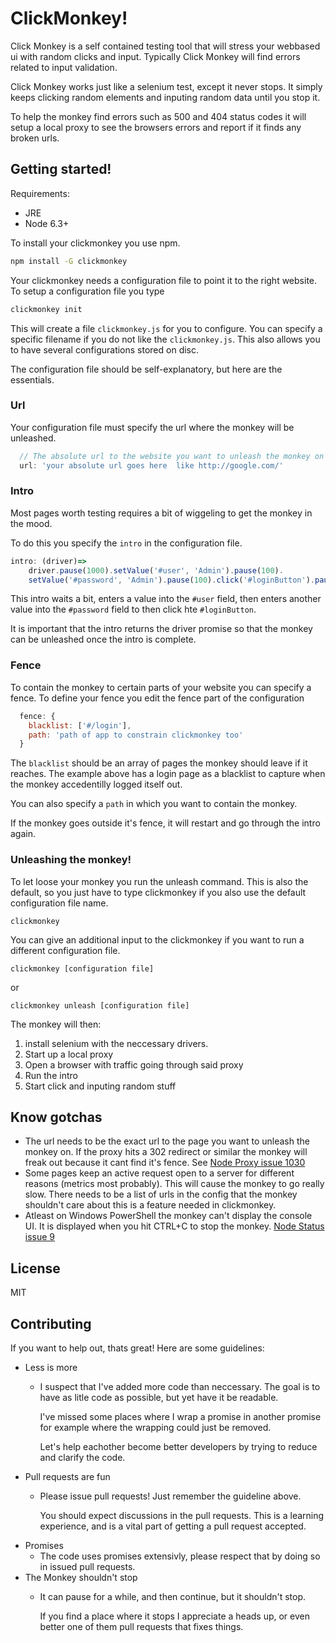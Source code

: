 # ClickMonkey!


Click Monkey is a self contained testing tool that will stress your webbased ui
with random clicks and input.
Typically Click Monkey will find errors related to input validation.

Click Monkey works just like a selenium test, except it never stops.
It simply keeps clicking random elements and inputing random data until you stop it.

To help the monkey find errors such as 500 and 404 status codes it will setup a
local proxy to see the browsers errors and report if it finds any broken urls.

## Getting started!

Requirements:

* JRE
* Node 6.3+

To install your clickmonkey you use npm.

```bash
npm install -G clickmonkey
```

Your clickmonkey needs a configuration file to point it to the right website.
To setup a configuration file you type

```bash
clickmonkey init
```

This will create a file `clickmonkey.js` for you to configure.
You can specify a specific filename if you do not like the `clickmonkey.js`.
This also allows you to have several configurations stored on disc.

The configuration file should be self-explanatory, but here are the essentials.

### Url

Your configuration file must specify the url where the monkey will be unleashed.

```javascript
  // The absolute url to the website you want to unleash the monkey on goes here
  url: 'your absolute url goes here  like http://google.com/'
```

### Intro
Most pages worth testing requires a bit of wiggeling to get the monkey in the mood.

To do this you specify the `intro` in the configuration file.

```javascript
intro: (driver)=>
    driver.pause(1000).setValue('#user', 'Admin').pause(100).
    setValue('#password', 'Admin').pause(100).click('#loginButton').pause(100),
```

This intro waits a bit, enters a value into the `#user` field, then enters
another value into the `#password` field to then click hte `#loginButton`.

It is important that the intro returns the driver promise so that the monkey
can be unleashed once the intro is complete.

### Fence
To contain the monkey to certain parts of your website you can specify a fence.
To define your fence you edit the fence part of the configuration

```javascript
  fence: {
    blacklist: ['#/login'],
    path: 'path of app to constrain clickmonkey too'
  }
```

The `blacklist` should be an array of pages the monkey should leave if it reaches.
The example above has a login page as a blacklist to capture when the monkey
accedentilly logged itself out.

You can also specify a `path` in which you want to contain the monkey.

If the monkey goes outside it's fence, it will restart and go through the intro again.


### Unleashing the monkey!

To let loose your monkey you run the unleash command. This is also the default,
so you just have to type clickmonkey if you also use the default configuration file name.

```
clickmonkey
```

You can give an additional input to the clickmonkey if you want to run a different configuration file.


```
clickmonkey [configuration file]
```

or

```
clickmonkey unleash [configuration file]
```

The monkey will then:
1. install selenium with the neccessary drivers.
2. Start up a local proxy
3. Open a browser with traffic going through said proxy
4. Run the intro
5. Start click and inputing random stuff

## Know gotchas

* The url needs to be the exact url to the page you want to unleash the monkey on. If the proxy hits a 302 redirect or similar the monkey will freak out because it cant find it's fence. See [Node Proxy issue 1030](https://github.com/nodejitsu/node-http-proxy/issues/1030)
* Some pages keep an active request open to a server for different reasons (metrics most probably). This will cause the monkey to go really slow. There needs to be a list of urls in the config that the monkey shouldn't care about this is a feature needed in clickmonkey.
* Atleast on Windows PowerShell the monkey can't display the console UI. It is displayed when you hit CTRL+C to stop the monkey. [Node Status issue 9](https://github.com/derrickpelletier/node-status/issues/9)

## License

MIT

## Contributing

If you want to help out, thats great! Here are some guidelines:

* Less is more
  - I suspect that I've added more code than neccessary. The goal is to have
    as litle code as possible, but yet have it be readable.

    I've missed some places where I wrap a promise in another promise for example
    where the wrapping could just be removed.

    Let's help eachother become better developers by trying to reduce and clarify
    the code.
* Pull requests are fun
  - Please issue pull requests! Just remember the guideline above.

    You should expect discussions in the pull requests.
    This is a learning experience, and is a vital part of getting a pull request accepted.
* Promises
  - The code uses promises extensivly, please respect that by doing so in issued pull requests.
* The Monkey shouldn't stop
  - It can pause for a while, and then continue, but it shouldn't stop.

    If you find a place where it stops I appreciate a heads up, or even better one of them pull requests that fixes things.
